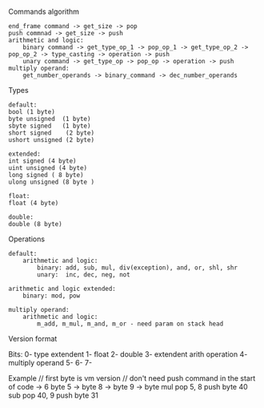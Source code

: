 Commands algorithm

	end_frame command -> get_size -> pop
	push commnad -> get_size -> push
	arithmetic and logic:
		binary command -> get_type_op_1 -> pop_op_1 -> get_type_op_2 -> pop_op_2 -> type_casting -> operation -> push
		unary command -> get_type_op -> pop_op -> operation -> push
	multiply operand:
		get_number_operands -> binary_command -> dec_number_operands

Types

	default:
	bool (1 byte)
	byte unsigned  (1 byte)
	sbyte signed   (1 byte)
	short signed    (2 byte)
	ushort unsigned (2 byte)	
	
	extended:
	int signed (4 byte)
	uint unsigned (4 byte)
	long signed ( 8 byte)
	ulong unsigned (8 byte )

	float:
	float (4 byte)
	
	double:
	double (8 byte)

Operations

	default:
		arithmetic and logic:
			binary: add, sub, mul, div(exception), and, or, shl, shr
			unary:  inc, dec, neg, not
	
	arithmetic and logic extended:
		binary: mod, pow	

	multiply operand:
		arithmetic and logic:
			m_add, m_mul, m_and, m_or - need param on stack head

Version format

 Bits:
  0- type extendent
  1- float
  2- double
  3- extendent arith operation
  4- multiply operand 
  5- 
  6-
  7-

Example
// first byte is vm version
	// don't need push command in the start of code
	   	-> 6 byte
	5 	-> byte
	8 	-> byte
	9 -> byte
	mul	pop 5, 8 push byte 40
	sub	pop 40, 9 push byte 31


